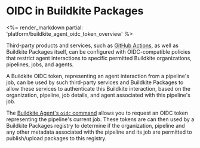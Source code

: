 # OIDC in Buildkite Packages

<%= render_markdown partial: 'platform/buildkite_agent_oidc_token_overview' %>

Third-party products and services, such as [GitHub Actions](https://github.com/features/actions), as well as Buildkite Packages itself, can be configured with OIDC-compatible policies that restrict agent interactions to specific permitted Buildkite organizations, pipelines, jobs, and agents.

A Buildkite OIDC token, representing an agent interaction from a pipeline's job, can be used by such third-party services and Buildkite Packages to allow these services to authenticate this Buildkite interaction, based on the organization, pipeline, job details, and agent associated with this pipeline's job.

The [Buildkite Agent's `oidc` command](/docs/agent/v3/cli-oidc) allows you to request an OIDC token representing the pipeline's current job. These tokens are can then used by a Buildkite Packages registry to determine if the organization, pipeline and any other metadata associated with the pipeline and its job are permitted to publish/upload packages to this registry.

